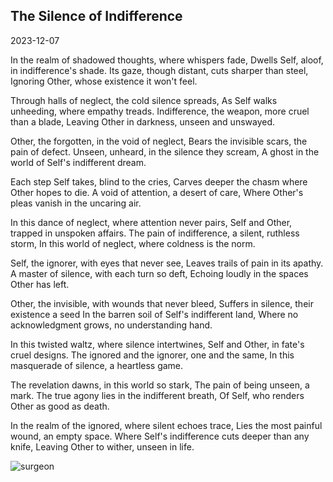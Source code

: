 ## The Silence of Indifference

2023-12-07


In the realm of shadowed thoughts, where whispers fade, Dwells Self, aloof, in indifference's shade. Its gaze, though distant, cuts sharper than steel, Ignoring Other, whose existence it won't feel.

Through halls of neglect, the cold silence spreads, As Self walks unheeding, where empathy treads. Indifference, the weapon, more cruel than a blade, Leaving Other in darkness, unseen and unswayed.

Other, the forgotten, in the void of neglect, Bears the invisible scars, the pain of defect. Unseen, unheard, in the silence they scream, A ghost in the world of Self's indifferent dream.

Each step Self takes, blind to the cries, Carves deeper the chasm where Other hopes to die. A void of attention, a desert of care, Where Other's pleas vanish in the uncaring air.

In this dance of neglect, where attention never pairs, Self and Other, trapped in unspoken affairs. The pain of indifference, a silent, ruthless storm, In this world of neglect, where coldness is the norm.

Self, the ignorer, with eyes that never see, Leaves trails of pain in its apathy. A master of silence, with each turn so deft, Echoing loudly in the spaces Other has left.

Other, the invisible, with wounds that never bleed, Suffers in silence, their existence a seed In the barren soil of Self's indifferent land, Where no acknowledgment grows, no understanding hand.

In this twisted waltz, where silence intertwines, Self and Other, in fate's cruel designs. The ignored and the ignorer, one and the same, In this masquerade of silence, a heartless game.

The revelation dawns, in this world so stark, The pain of being unseen, a mark. The true agony lies in the indifferent breath, Of Self, who renders Other as good as death.

In the realm of the ignored, where silent echoes trace, Lies the most painful wound, an empty space. Where Self's indifference cuts deeper than any knife, Leaving Other to wither, unseen in life.

![surgeon](https://workers-ai.eankrenzin.workers.dev/?key=image-1702008523288.png)